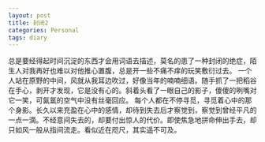 ```yaml
---
layout: post
title: 封闭2
categories: Personal
tags: diary
---
```


总是要经得起时间沉淀的东西才会用词语去描述，莫名的患了一种封闭的绝症，陌生人对我再好也难以对他推心置腹，总是开一些不痛不痒的玩笑敷衍过去。
一个人站在原野的中间，风就从我耳边吹过，好像当年的喃喃细语。随手抓了一把稻谷在手心，剥开才发现，它是没有心的。斜着头看了一眼自己的影子，傻傻的咧嘴对它一笑，可氤氲的空气中没有丝毫回应。
每个人都在不停寻觅，寻觅着心中的那个身影。长久以来充盈在心中的感情，却待到失去后才察觉到，察觉到曾经平凡的一点一滴。不经意间失去的，却要付出惊人的代价。即使焦急地拼命伸出手去，却只如风一般从指间流走。看似近在咫尺，其实遥不可及。
